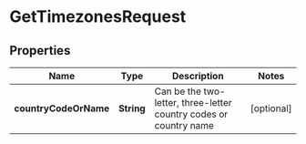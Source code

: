 
# GetTimezonesRequest

## Properties
Name | Type | Description | Notes
------------ | ------------- | ------------- | -------------
**countryCodeOrName** | **String** | Can be the two-letter, three-letter country codes or country name |  [optional]



